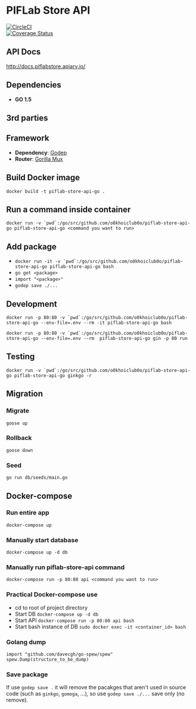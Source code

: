# PIFLab Store API
[![CircleCI](https://circleci.com/gh/zealotnt/piflab-store-api-go.svg?style=svg)](https://circleci.com/gh/zealotnt/piflab-store-api-go)  
[![Coverage Status](https://coveralls.io/repos/github/zealotnt/piflab-store-api-go/badge.svg)](https://coveralls.io/github/zealotnt/piflab-store-api-go)  

## API Docs
http://docs.piflabstore.apiary.io/

## Dependencies

- **GO 1.5**

## 3rd parties

## Framework

- **Dependency**: [Godep](https://github.com/tools/godep)
- **Router**: [Gorilla Mux](https://github.com/gorilla/mux)

## Build Docker image

`docker build -t piflab-store-api-go .`

## Run a command inside container

``docker run -v `pwd`:/go/src/github.com/o0khoiclub0o/piflab-store-api-go piflab-store-api-go <command you want to run>``

## Add package

- ``docker run -it -v `pwd`:/go/src/github.com/o0khoiclub0o/piflab-store-api-go piflab-store-api-go bash``
- `go get <package>`
- `import "<package>"`
- `godep save ./...`

## Development

``docker run -p 80:80 -v `pwd`:/go/src/github.com/o0khoiclub0o/piflab-store-api-go --env-file=.env --rm -it piflab-store-api-go bash``

``docker run -p 80:80 -v `pwd`:/go/src/github.com/o0khoiclub0o/piflab-store-api-go --env-file=.env --rm  piflab-store-api-go gin -p 80 run``

## Testing

``docker run -v `pwd`:/go/src/github.com/o0khoiclub0o/piflab-store-api-go piflab-store-api-go ginkgo -r``

## Migration

### Migrate
`goose up`

### Rollback
`goose down`

### Seed
`go run db/seeds/main.go`

## Docker-compose

### Run entire app
`docker-compose up`

### Manually start database
`docker-compose up -d db`

### Manually run piflab-store-api command
`docker-compose run -p 80:80 api <command you want to run>`

### Practical Docker-compose use
- cd to root of project directory
- Start DB `docker-compose up -d db`
- Start API `docker-compose run -p 80:80 api bash`
- Start bash instance of DB `sudo docker exec -it <container_id> bash`

### Golang dump
```
import "github.com/davecgh/go-spew/spew"
spew.Dump(structure_to_be_dump)
```

### Save package
If use `godep save .` it will remove the pacakges that aren't used in source code (such as `ginkgo`, `gomega`, ...), so use `godep save ./...` save only (no remove).